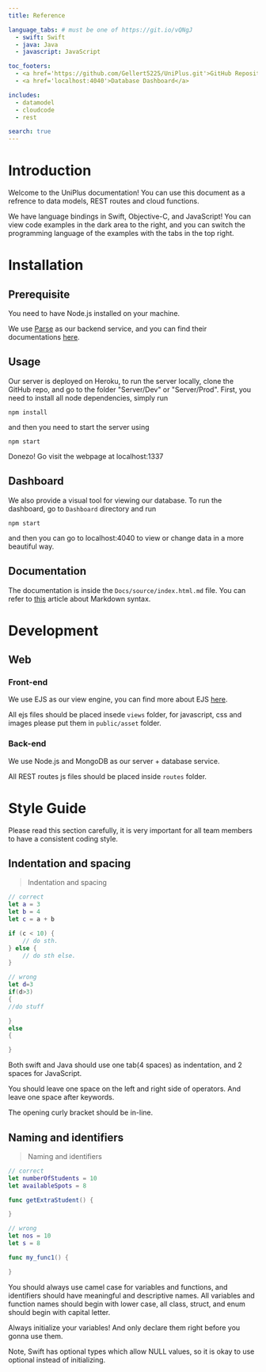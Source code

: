 ```yaml
---
title: Reference

language_tabs: # must be one of https://git.io/vQNgJ
  - swift: Swift
  - java: Java
  - javascript: JavaScript

toc_footers:
  - <a href='https://github.com/Gellert5225/UniPlus.git'>GitHub Repository</a>
  - <a href='localhost:4040'>Database Dashboard</a>

includes:
  - datamodel
  - cloudcode
  - rest

search: true
---
```


# Introduction

Welcome to the UniPlus documentation! You can use this document as a refrence to data models, REST routes and cloud functions. 

We have language bindings in Swift, Objective-C, and JavaScript! You can view code examples in the dark area to the right, and you can switch the programming language of the examples with the tabs in the top right.


# Installation

## Prerequisite

You need to have Node.js installed on your machine. 

We use [Parse](http://parseplatform.org) as our backend service, and you can find their documentations [here](http://docs.parseplatform.org).

## Usage

Our server is deployed on Heroku, to run the server locally, clone the GitHub repo, and go to the folder "Server/Dev" or "Server/Prod". First, you need to install all node dependencies, simply run

`npm install` 

and then you need to start the server using 

`npm start` 

Donezo! Go visit the webpage at localhost:1337

## Dashboard

We also provide a visual tool for viewing our database. To run the dashboard, go to `Dashboard` directory and run

`npm start`

and then you can go to localhost:4040 to view or change data in a more beautiful way.

## Documentation

The documentation is inside the `Docs/source/index.html.md` file. You can refer to [this](https://github.com/lord/slate/wiki/Markdown-Syntax) article about Markdown syntax.

# Development

## Web

### Front-end

We use EJS as our view engine, you can find more about EJS [here](http://ejs.co). 

All ejs files should be placed insede `views` folder, for javascript, css and images please put them in `public/asset` folder.

### Back-end

We use Node.js and MongoDB as our server + database service. 

All REST routes js files should be placed inside `routes` folder.

# Style Guide

<aside class="notice">Please read this section carefully, it is very important for all team members to have a consistent coding style.</aside>

## Indentation and spacing

> Indentation and spacing

```swift
// correct
let a = 3
let b = 4
let c = a + b

if (c < 10) {
    // do sth.
} else {
    // do sth else.
}

// wrong
let d=3
if(d>3)
{
//do stuff

}
else 
{

}

```

Both swift and Java should use one tab(4 spaces) as indentation, and 2 spaces for JavaScript. 

You should leave one space on the left and right side of operators. And leave one space after keywords.

The opening curly bracket should be in-line.


## Naming and identifiers

> Naming and identifiers

```swift
// correct
let numberOfStudents = 10
let availableSpots = 8

func getExtraStudent() {

}

// wrong
let nos = 10
let s = 8

func my_func1() {

}

```

You should always use camel case for variables and functions, and identifiers should have meaningful and descriptive names. All variables and function names should begin with lower case, all class, struct, and enum should begin with capital letter.

Always initialize your variables! And only declare them right before you gonna use them.

Note, Swift has optional types which allow NULL values, so it is okay to use optional instead of initializing.

